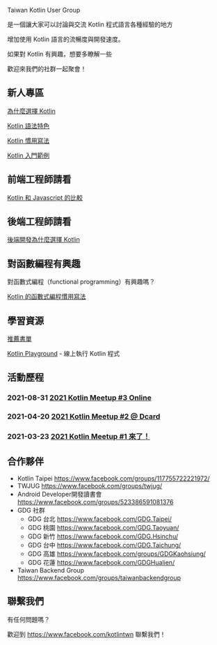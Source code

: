 Taiwan Kotlin User Group 

是一個讓大家可以討論與交流 Kotlin 程式語言各種經驗的地方

增加使用 Kotlin 語言的流暢度與開發速度。

如果對 Kotlin 有興趣，想要多瞭解一些

歡迎來我們的社群一起聚會！

## 新人專區

[為什麼選擇 Kotlin](why-kotlin.md)

[Kotlin 語法特色](kotlin-syntax.md)

[Kotlin 慣用寫法](idioms.md)

[Kotlin 入門範例](kotlin-intro-example.md)

## 前端工程師請看

[Kotlin 和 Javascript 的比較](kotlin-vs-js.md)

## 後端工程師請看

[後端開發為什麼選擇 Kotlin](why-kotlin-backend.md)

## 對函數編程有興趣

對函數式編程（functional programming）有興趣嗎？

[Kotlin 的函數式編程慣用寫法](kotlin-functional-programming-example.md)

## 學習資源

[推薦書單](book-list.md)

[Kotlin Playground](https://play.kotlinlang.org/) - 線上執行 Kotlin 程式

## 活動歷程

### 2021-08-31 [2021 Kotlin Meetup #3 Online](https://www.facebook.com/events/1264189300692421/)

### 2021-04-20 [2021 Kotlin Meetup #2 @ Dcard](https://www.facebook.com/events/793159571303586/)

### 2021-03-23 [2021 Kotlin Meetup #1 來了！](https://www.facebook.com/events/480898682916368/)

## 合作夥伴

* Kotlin Taipei <https://www.facebook.com/groups/117755722221972/>
* TWJUG <https://www.facebook.com/groups/twjug/>
* Android Developer開發讀書會 <https://www.facebook.com/groups/523386591081376>
* GDG 社群
  * GDG 台北 <https://www.facebook.com/GDG.Taipei/>
  * GDG 桃園 <https://www.facebook.com/GDG.Taoyuan/> 
  * GDG 新竹 <https://www.facebook.com/GDG.Hsinchu/> 
  * GDG 台中 <https://www.facebook.com/GDG.Taichung/>
  * GDG 高雄 <https://www.facebook.com/groups/GDGKaohsiung/> 
  * GDG 花蓮 <https://www.facebook.com/GDGHualien/>
* Taiwan Backend Group <https://www.facebook.com/groups/taiwanbackendgroup>

## 聯繫我們

有任何問題嗎？

歡迎到 <https://www.facebook.com/kotlintwn> 聯繫我們！


